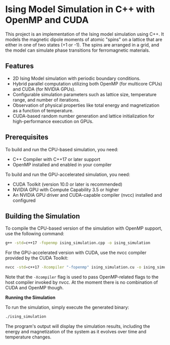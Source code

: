 
# Ising Model Simulation in C++ with OpenMP and CUDA

This project is an implementation of the Ising model simulation using C++. It models the magnetic dipole moments of atomic "spins" on a lattice that are either in one of two states (+1 or -1). The spins are arranged in a grid, and the model can simulate phase transitions for ferromagnetic materials. 

## Features

- 2D Ising Model simulation with periodic boundary conditions.
- Hybrid parallel computation utilizing both OpenMP (for multicore CPUs) and CUDA (for NVIDIA GPUs).
- Configurable simulation parameters such as lattice size, temperature range, and number of iterations.
- Observation of physical properties like total energy and magnetization as a function of temperature.
- CUDA-based random number generation and lattice initialization for high-performance execution on GPUs.

## Prerequisites

To build and run the CPU-based simulation, you need:

- C++ Compiler with C++17 or later support
- OpenMP installed and enabled in your compiler

To build and run the GPU-accelerated simulation, you need:

- CUDA Toolkit (version 10.0 or later is recommended)
- NVIDIA GPU with Compute Capability 3.5 or higher
- An NVIDIA GPU driver and CUDA-capable compiler (nvcc) installed and configured

## Building the Simulation

To compile the CPU-based version of the simulation with OpenMP support, use the following command:


```bash
g++ -std=c++17 -fopenmp ising_simulation.cpp -o ising_simulation
```

For the GPU-accelerated version with CUDA, use the nvcc compiler provided by the CUDA Toolkit:

```bash
nvcc -std=c++17 -Xcompiler "-fopenmp" ising_simulation.cu -o ising_simulation
```

Note that the `-Xcompiler` flag is used to pass OpenMP-related flags to the host compiler invoked by nvcc. At the moment there is no combination of CUDA and OpenMP though.

**Running the Simulation**

To run the simulation, simply execute the generated binary:

```bash
./ising_simulation
```

The program's output will display the simulation results, including the energy and magnetization of the system as it evolves over time and temperature changes.

